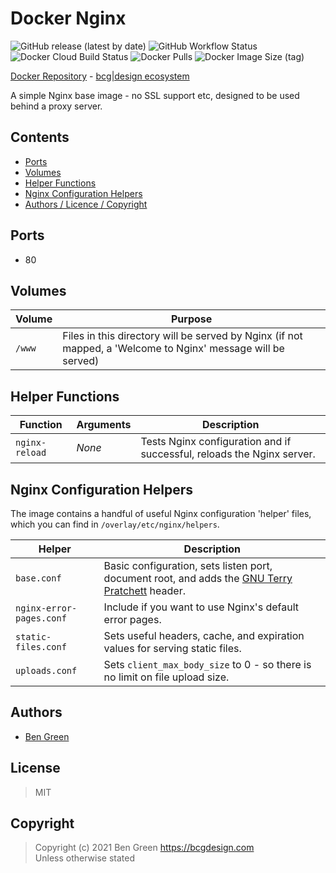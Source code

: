 # Docker Nginx

![GitHub release (latest by date)](https://img.shields.io/github/v/release/bencgreen/docker-nginx) ![GitHub Workflow Status](https://img.shields.io/github/workflow/status/bencgreen/docker-nginx/build?label=github) ![Docker Cloud Build Status](https://img.shields.io/docker/cloud/build/bcgdesign/nginx?label=docker) ![Docker Pulls](https://img.shields.io/docker/pulls/bcgdesign/nginx?label=pulls) ![Docker Image Size (tag)](https://img.shields.io/docker/image-size/bcgdesign/nginx/latest?label=size)

[Docker Repository](https://hub.docker.com/r/bcgdesign/nginx) - [bcg|design ecosystem](https://github.com/bencgreen/docker)

A simple Nginx base image - no SSL support etc, designed to be used behind a proxy server.

## Contents

* [Ports](#ports)
* [Volumes](#volumes)
* [Helper Functions](#helper-functions)
* [Nginx Configuration Helpers](#nginx-configuration-helpers)
* [Authors / Licence / Copyright](#authors)

## Ports

* 80

## Volumes

| Volume | Purpose                                                                                                      |
| ------ | ------------------------------------------------------------------------------------------------------------ |
| `/www` | Files in this directory will be served by Nginx (if not mapped, a 'Welcome to Nginx' message will be served) |

## Helper Functions

| Function       | Arguments | Description                                                            |
| -------------- | --------- | ---------------------------------------------------------------------- |
| `nginx-reload` | *None*    | Tests Nginx configuration and if successful, reloads the Nginx server. |

## Nginx Configuration Helpers

The image contains a handful of useful Nginx configuration 'helper' files, which you can find in `/overlay/etc/nginx/helpers`.

| Helper                   | Description                                                                                                                         |
| ------------------------ | ----------------------------------------------------------------------------------------------------------------------------------- |
| `base.conf`              | Basic configuration, sets listen port, document root, and adds the [GNU Terry Pratchett](http://www.gnuterrypratchett.com/) header. |
| `nginx-error-pages.conf` | Include if you want to use Nginx's default error pages.                                                                             |
| `static-files.conf`      | Sets useful headers, cache, and expiration values for serving static files.                                                         |
| `uploads.conf`           | Sets `client_max_body_size` to 0 - so there is no limit on file upload size.                                                        |

## Authors

* [Ben Green](https://github.com/bencgreen)

## License

> MIT

## Copyright

> Copyright (c) 2021 Ben Green <https://bcgdesign.com>  
> Unless otherwise stated
